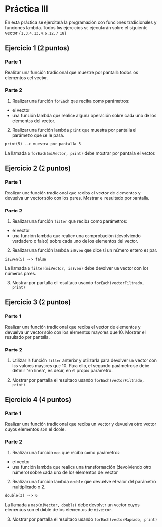 # Práctica III

En esta práctica se ejercitará la programación con funciones tradicionales y funciones lambda. Todos los ejercicios se ejecutarán sobre el siguiente vector `{1,3,4,13,4,6,12,7,18}`

## Ejercicio 1 (2 puntos)

### Parte 1
Realizar una función tradicional que muestre por pantalla todos los elementos del vector.

### Parte 2
1. Realizar una función `forEach` que reciba como parámetros:
 * el vector
 * una función lambda que realice alguna operación sobre cada uno de los elementos del vector.

2. Realizar una función lambda `print` que muestra por pantalla el parámetro que se le pasa.

`print(5) --> muestra por pantalla 5`

La llamada a `forEach(miVector, print)` debe mostrar por pantalla el vector.

## Ejercicio 2 (2 puntos)

### Parte 1
Realizar una función tradicional que reciba el vector de elementos y devuelva un vector sólo con los pares. Mostrar el resultado por pantalla.

### Parte 2
1. Realizar una función `filter` que reciba como parámetros:
 * el vector
 * una función lambda que realice una comprobación (devolviendo verdadero o falso) sobre cada uno de los elementos del vector.

2. Realizar una función lambda `isEven` que dice si un número entero es par.

`isEven(5) --> false`

La llamada a `filter(miVector, isEven)` debe devolver un vector con los números pares.

3. Mostrar por pantalla el resultado usando `forEach(vectorFiltrado, print)`

## Ejercicio 3 (2 puntos)

### Parte 1
Realizar una función tradicional que reciba el vector de elementos y devuelva un vector sólo con los elementos mayores que 10. Mostrar el resultado por pantalla.

### Parte 2
1. Utilizar la función `filter` anterior y utilizarla para devolver un vector con los valores mayores que 10. Para ello, el segundo parámetro se debe definir "en línea", es decir, en el propio parámetro.

2. Mostrar por pantalla el resultado usando `forEach(vectorFiltrado, print)`

## Ejercicio 4 (4 puntos)

### Parte 1
Realizar una función tradicional que reciba un vector y devuelva otro vector cuyos elementos son el doble.

### Parte 2

1. Realizar una función `map` que reciba como parámetros:
 * el vector
 * una función lambda que realice una transformación (devolviendo otro número) sobre cada uno de los elementos del vector.

2. Realizar una función lambda `double` que devuelve el valor del parámetro multiplicado x 2.

`double(3) --> 6`

La llamada a `map(miVector, double)` debe devolver un vector cuyos elementos son el doble de los elementos de `miVector`.

3. Mostrar por pantalla el resultado usando `forEach(vectorMapeado, print)`
